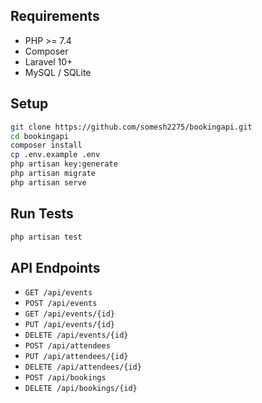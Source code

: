 ## Requirements
- PHP >= 7.4
- Composer
- Laravel 10+
- MySQL / SQLite

## Setup
```bash
git clone https://github.com/somesh2275/bookingapi.git
cd bookingapi
composer install
cp .env.example .env
php artisan key:generate
php artisan migrate
php artisan serve
```

## Run Tests
```bash
php artisan test
```

## API Endpoints
- `GET /api/events`
- `POST /api/events`
- `GET /api/events/{id}`
- `PUT /api/events/{id}`
- `DELETE /api/events/{id}`
- `POST /api/attendees`
- `PUT /api/attendees/{id}`
- `DELETE /api/attendees/{id}`
- `POST /api/bookings`
- `DELETE /api/bookings/{id}`
